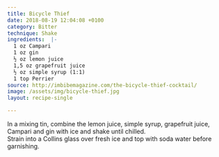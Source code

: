```yaml
---
title: Bicycle Thief
date: 2018-08-19 12:04:08 +0100
category: Bitter
technique: Shake
ingredients:  |-
  1 oz Campari
  1 oz gin
  ½ oz lemon juice
  1,5 oz grapefruit juice
  ½ oz simple syrup (1:1)
  1 top Perrier
source: http://imbibemagazine.com/the-bicycle-thief-cocktail/
image: /assets/img/bicycle-thief.jpg
layout: recipe-single

---
```

In a mixing tin, combine the lemon juice, simple syrup, grapefruit juice, Campari and gin with ice and shake until chilled.  
Strain into a Collins glass over fresh ice and top with soda water before garnishing.
